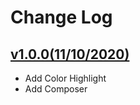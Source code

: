 # Change Log
## [v1.0.0(11/10/2020)](https://github.com/Djbrown184/vscode-pyd-pack-addons/releases/tag/v1.0.0)
- Add Color Highlight
- Add Composer